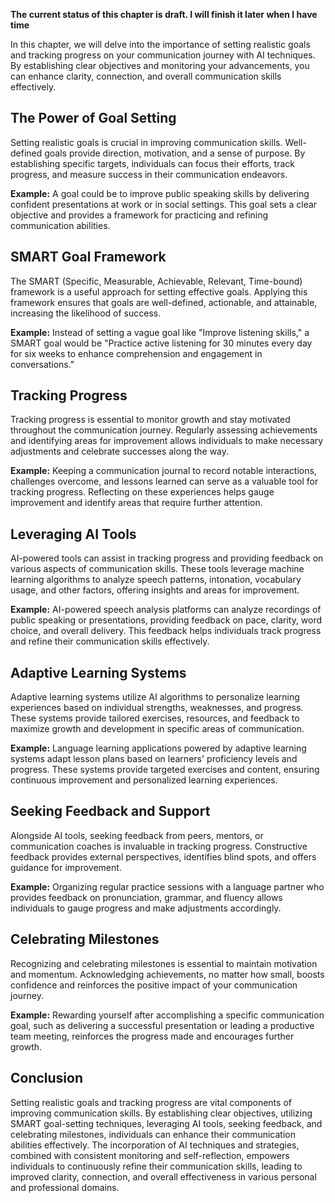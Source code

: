 **The current status of this chapter is draft. I will finish it later when I have time**

In this chapter, we will delve into the importance of setting realistic goals and tracking progress on your communication journey with AI techniques. By establishing clear objectives and monitoring your advancements, you can enhance clarity, connection, and overall communication skills effectively.

The Power of Goal Setting
-------------------------

Setting realistic goals is crucial in improving communication skills. Well-defined goals provide direction, motivation, and a sense of purpose. By establishing specific targets, individuals can focus their efforts, track progress, and measure success in their communication endeavors.

**Example:** A goal could be to improve public speaking skills by delivering confident presentations at work or in social settings. This goal sets a clear objective and provides a framework for practicing and refining communication abilities.

SMART Goal Framework
--------------------

The SMART (Specific, Measurable, Achievable, Relevant, Time-bound) framework is a useful approach for setting effective goals. Applying this framework ensures that goals are well-defined, actionable, and attainable, increasing the likelihood of success.

**Example:** Instead of setting a vague goal like "Improve listening skills," a SMART goal would be "Practice active listening for 30 minutes every day for six weeks to enhance comprehension and engagement in conversations."

Tracking Progress
-----------------

Tracking progress is essential to monitor growth and stay motivated throughout the communication journey. Regularly assessing achievements and identifying areas for improvement allows individuals to make necessary adjustments and celebrate successes along the way.

**Example:** Keeping a communication journal to record notable interactions, challenges overcome, and lessons learned can serve as a valuable tool for tracking progress. Reflecting on these experiences helps gauge improvement and identify areas that require further attention.

Leveraging AI Tools
-------------------

AI-powered tools can assist in tracking progress and providing feedback on various aspects of communication skills. These tools leverage machine learning algorithms to analyze speech patterns, intonation, vocabulary usage, and other factors, offering insights and areas for improvement.

**Example:** AI-powered speech analysis platforms can analyze recordings of public speaking or presentations, providing feedback on pace, clarity, word choice, and overall delivery. This feedback helps individuals track progress and refine their communication skills effectively.

Adaptive Learning Systems
-------------------------

Adaptive learning systems utilize AI algorithms to personalize learning experiences based on individual strengths, weaknesses, and progress. These systems provide tailored exercises, resources, and feedback to maximize growth and development in specific areas of communication.

**Example:** Language learning applications powered by adaptive learning systems adapt lesson plans based on learners' proficiency levels and progress. These systems provide targeted exercises and content, ensuring continuous improvement and personalized learning experiences.

Seeking Feedback and Support
----------------------------

Alongside AI tools, seeking feedback from peers, mentors, or communication coaches is invaluable in tracking progress. Constructive feedback provides external perspectives, identifies blind spots, and offers guidance for improvement.

**Example:** Organizing regular practice sessions with a language partner who provides feedback on pronunciation, grammar, and fluency allows individuals to gauge progress and make adjustments accordingly.

Celebrating Milestones
----------------------

Recognizing and celebrating milestones is essential to maintain motivation and momentum. Acknowledging achievements, no matter how small, boosts confidence and reinforces the positive impact of your communication journey.

**Example:** Rewarding yourself after accomplishing a specific communication goal, such as delivering a successful presentation or leading a productive team meeting, reinforces the progress made and encourages further growth.

Conclusion
----------

Setting realistic goals and tracking progress are vital components of improving communication skills. By establishing clear objectives, utilizing SMART goal-setting techniques, leveraging AI tools, seeking feedback, and celebrating milestones, individuals can enhance their communication abilities effectively. The incorporation of AI techniques and strategies, combined with consistent monitoring and self-reflection, empowers individuals to continuously refine their communication skills, leading to improved clarity, connection, and overall effectiveness in various personal and professional domains.
